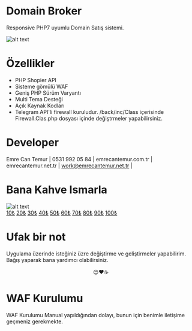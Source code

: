 # Domain Broker


Responsive PHP7 uyumlu Domain Satış sistemi.

![alt text](https://i.hizliresim.com/x9OeYL.png)


# Özellikler 

- PHP Shopier API
- Sisteme gömülü WAF
- Geniş PHP Sürüm Varyantı
- Multi Tema Desteği
- Açık Kaynak Kodları
- Telegram API'li firewall kuruludur. /back/inc/Class içerisinde Firewall.Clas.php dosyası içinde değiştrmeler yapabilirsiniz.
# Developer

Emre Can Temur | 0531 992 05 84 | emrecantemur.com.tr | emrecantemur.net.tr | work@emrecantemur.net.tr |

# Bana Kahve Ismarla

![alt text](https://i.hizliresim.com/fTb1jx.png)
<br>
[10₺](https://shopier.com/4350106)
[20₺](https://shopier.com/4350175)
[30₺](https://shopier.com/4350200)
[40₺](https://shopier.com/4350233)
[50₺](https://shopier.com/4350244)
[60₺](https://shopier.com/4350259)
[70₺](https://shopier.com/4350268)
[80₺](https://shopier.com/4350279)
[90₺](https://shopier.com/4350288)
[100₺](https://shopier.com/4350298)

# Ufak bir not

Uygulama üzerinde isteğiniz üzre değiştirme ve geliştirmeler yapabilirim. Bağış yaparak bana yardımcı olabilirsiniz. 
<br>
<center>
😊❤☕
</center>

# WAF Kurulumu

WAF Kurulumu Manual yapıldığından dolayı, bunun için benimle iletişime geçmeniz gerekmekte. 

